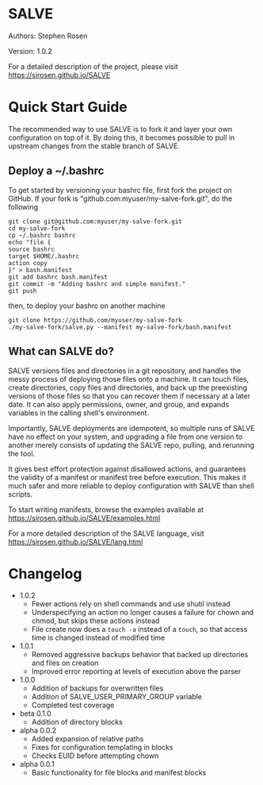 SALVE
=====

Authors: Stephen Rosen

Version: 1.0.2

For a detailed description of the project, please visit https://sirosen.github.io/SALVE

Quick Start Guide
=================

The recommended way to use SALVE is to fork it and layer your own configuration on top of it.
By doing this, it becomes possible to pull in upstream changes from the stable branch of SALVE.

Deploy a ~/.bashrc
------------------
To get started by versioning your bashrc file, first fork the project on GitHub.
If your fork is "github.com:myuser/my-salve-fork.git", do the following
```
git clone git@github.com:myuser/my-salve-fork.git
cd my-salve-fork
cp ~/.bashrc bashrc
echo "file {
source bashrc
target $HOME/.bashrc
action copy
}" > bash.manifest
git add bashrc bash.manifest
git commit -m "Adding bashrc and simple manifest."
git push
```

then, to deploy your bashrc on another machine

```
git clone https://github.com/myuser/my-salve-fork
./my-salve-fork/salve.py --manifest my-salve-fork/bash.manifest
```

What can SALVE do?
------------------

SALVE versions files and directories in a git repository, and handles the messy process of deploying those files onto a machine.
It can touch files, create directories, copy files and directories, and back up the preexisting versions of those files so that you can recover them if necessary at a later date.
It can also apply permissions, owner, and group, and expands variables in the calling shell's environment.

Importantly, SALVE deployments are idempotent, so multiple runs of SALVE have no effect on your system, and upgrading a file from one version to another merely consists of updating the SALVE repo, pulling, and rerunning the tool.

It gives best effort protection against disallowed actions, and guarantees the validity of a manifest or manifest tree before execution.
This makes it much safer and more reliable to deploy configuration with SALVE than shell scripts.

To start writing manifests, browse the examples available at https://sirosen.github.io/SALVE/examples.html

For a more detailed description of the SALVE language, visit https://sirosen.github.io/SALVE/lang.html

Changelog
=========
 * 1.0.2
    * Fewer actions rely on shell commands and use shutil instead
    * Underspecifying an action no longer causes a failure for chown and chmod, but skips these actions instead
    * File create now does a ```touch -a``` instead of a ```touch```, so that access time is changed instead of modified time
 * 1.0.1
    * Removed aggressive backups behavior that backed up directories and files on creation
    * Improved error reporting at levels of execution above the parser
 * 1.0.0
    * Addition of backups for overwritten files
    * Addition of SALVE_USER_PRIMARY_GROUP variable
    * Completed test coverage
 * beta 0.1.0
    * Addition of directory blocks
 * alpha 0.0.2
    * Added expansion of relative paths
    * Fixes for configuration templating in blocks
    * Checks EUID before attempting chown
 * alpha 0.0.1
    * Basic functionality for file blocks and manifest blocks
